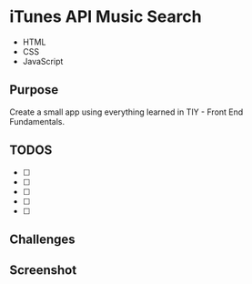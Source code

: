 # iTunes API Music Search
- HTML
- CSS
- JavaScript

## Purpose
Create a small app using everything learned in TIY - Front End Fundamentals.

## TODOS
- [ ]
- [ ]
- [ ]
- [ ]
- [ ]

## Challenges

## Screenshot
